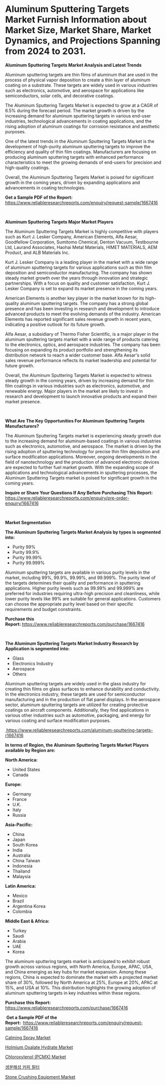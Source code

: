 <p><h1>Aluminum Sputtering Targets Market Furnish Information about Market Size, Market Share, Market Dynamics, and Projections Spanning from 2024 to 2031.</h1></p><p><strong>Aluminum Sputtering Targets Market Analysis and Latest Trends</strong></p>
<p><p>Aluminum sputtering targets are thin films of aluminum that are used in the process of physical vapor deposition to create a thin layer of aluminum coating on a substrate. These targets are widely used in various industries such as electronics, automotive, and aerospace for applications like semiconductors, solar cells, and decorative coatings.</p><p>The Aluminum Sputtering Targets Market is expected to grow at a CAGR of 6.5% during the forecast period. The market growth is driven by the increasing demand for aluminum sputtering targets in various end-user industries, technological advancements in coating applications, and the rising adoption of aluminum coatings for corrosion resistance and aesthetic purposes.</p><p>One of the latest trends in the Aluminum Sputtering Targets Market is the development of high-purity aluminum sputtering targets to improve the efficiency and quality of thin film coatings. Manufacturers are focusing on producing aluminum sputtering targets with enhanced performance characteristics to meet the growing demands of end-users for precision and high-quality coatings.</p><p>Overall, the Aluminum Sputtering Targets Market is poised for significant growth in the coming years, driven by expanding applications and advancements in coating technologies.</p></p>
<p><strong>Get a Sample PDF of the Report:&nbsp;</strong> <a href="https://www.reliableresearchreports.com/enquiry/request-sample/1667416">https://www.reliableresearchreports.com/enquiry/request-sample/1667416</a></p>
<p>&nbsp;</p>
<p><strong>Aluminum Sputtering Targets Major Market Players</strong></p>
<p><p>The Aluminum Sputtering Targets Market is highly competitive with players such as Kurt J. Lesker Company, American Elements, Alfa Aesar, Goodfellow Corporation, Sumitomo Chemical, Denton Vacuum, Testbourne Ltd, Laurand Associates, Haohai Metal Materials, HIMET MATERIALS, AEM Product, and ALB Materials Inc.</p><p>Kurt J. Lesker Company is a leading player in the market with a wide range of aluminum sputtering targets for various applications such as thin film deposition and semiconductor manufacturing. The company has shown steady market growth over the years through innovation and strategic partnerships. With a focus on quality and customer satisfaction, Kurt J. Lesker Company is set to expand its market presence in the coming years.</p><p>American Elements is another key player in the market known for its high-quality aluminum sputtering targets. The company has a strong global presence and has been investing in research and development to introduce advanced products to meet the evolving demands of the industry. American Elements has reported significant sales revenue growth in recent years, indicating a positive outlook for its future growth.</p><p>Alfa Aesar, a subsidiary of Thermo Fisher Scientific, is a major player in the aluminum sputtering targets market with a wide range of products catering to the electronics, optics, and aerospace industries. The company has been focusing on expanding its product portfolio and strengthening its distribution network to reach a wider customer base. Alfa Aesar's solid sales revenue performance reflects its market leadership and potential for future growth.</p><p>Overall, the Aluminum Sputtering Targets Market is expected to witness steady growth in the coming years, driven by increasing demand for thin film coatings in various industries such as electronics, automotive, and renewable energy. Major players in the market are likely to invest in research and development to launch innovative products and expand their market presence.</p></p>
<p>&nbsp;</p>
<p><strong>What Are The Key Opportunities For Aluminum Sputtering Targets Manufacturers?</strong></p>
<p><p>The Aluminum Sputtering Targets market is experiencing steady growth due to the increasing demand for aluminum-based coatings in various industries such as electronics, automotive, and aerospace. The market is driven by the rising adoption of sputtering technology for precise thin film deposition and surface modification applications. Moreover, ongoing developments in the field of nanotechnology and the production of advanced electronic devices are expected to further fuel market growth. With the expanding scope of applications and technological advancements in sputtering processes, the Aluminum Sputtering Targets market is poised for significant growth in the coming years.</p></p>
<p><strong>Inquire or Share Your Questions If Any Before Purchasing This Report:</strong> <a href="https://www.reliableresearchreports.com/enquiry/pre-order-enquiry/1667416">https://www.reliableresearchreports.com/enquiry/pre-order-enquiry/1667416</a></p>
<p>&nbsp;</p>
<p><strong>Market Segmentation</strong></p>
<p><strong>The Aluminum Sputtering Targets Market Analysis by types is segmented into:</strong></p>
<p><ul><li>Purity 99%</li><li>Purity 99.9%</li><li>Purity 99.99%</li><li>Purity 99.999%</li></ul></p>
<p><p>Aluminum sputtering targets are available in various purity levels in the market, including 99%, 99.9%, 99.99%, and 99.999%. The purity level of the targets determines their quality and performance in sputtering applications. Higher purity levels such as 99.99% and 99.999% are preferred for industries requiring ultra-high precision and cleanliness, while lower purity levels like 99% are suitable for general applications. Customers can choose the appropriate purity level based on their specific requirements and budget constraints.</p></p>
<p><strong>Purchase this Report:&nbsp;</strong><a href="https://www.reliableresearchreports.com/purchase/1667416">https://www.reliableresearchreports.com/purchase/1667416</a></p>
<p>&nbsp;</p>
<p><strong>The Aluminum Sputtering Targets Market Industry Research by Application is segmented into:</strong></p>
<p><ul><li>Glass</li><li>Electronics Industry</li><li>Aerospace</li><li>Others</li></ul></p>
<p><p>Aluminum sputtering targets are widely used in the glass industry for creating thin films on glass surfaces to enhance durability and conductivity. In the electronics industry, these targets are used for semiconductor manufacturing and in the production of flat panel displays. In the aerospace sector, aluminum sputtering targets are utilized for creating protective coatings on aircraft components. Additionally, they find applications in various other industries such as automotive, packaging, and energy for various coating and surface modification purposes.</p></p>
<p><a href="https://www.reliableresearchreports.com/aluminum-sputtering-targets-r1667416">&nbsp;https://www.reliableresearchreports.com/aluminum-sputtering-targets-r1667416</a></p>
<p><strong>In terms of Region, the Aluminum Sputtering Targets Market Players available by Region are:</strong></p>
<p>
    <p> <strong> North America: </strong>
        <ul>
            <li>United States</li>
            <li>Canada</li>
        </ul>
        </p> 
    <p> <strong> Europe: </strong>
        <ul>
            <li>Germany</li>
            <li>France</li>
            <li>U.K.</li>
            <li>Italy</li>
            <li>Russia</li>
        </ul>
        </p> 
    <p> <strong> Asia-Pacific: </strong>
        <ul>
            <li>China</li>
            <li>Japan</li>
            <li>South Korea</li>
            <li>India</li>
            <li>Australia</li>
            <li>China Taiwan</li>
            <li>Indonesia</li>
            <li>Thailand</li>
            <li>Malaysia</li>
        </ul>
        </p> 
    <p> <strong> Latin America: </strong>
        <ul>
            <li>Mexico</li>
            <li>Brazil</li>
            <li>Argentina Korea</li>
            <li>Colombia</li>
        </ul>
        </p> 
    <p> <strong> Middle East & Africa: </strong>
        <ul>
            <li>Turkey</li>
            <li>Saudi</li>
            <li>Arabia</li>
            <li>UAE</li>
            <li>Korea</li>
        </ul>
    </p>
    </p>
<p><p>The aluminum sputtering targets market is anticipated to exhibit robust growth across various regions, with North America, Europe, APAC, USA, and China emerging as key hubs for market expansion. Among these regions, China is expected to dominate the market with a projected market share of 30%, followed by North America at 25%, Europe at 20%, APAC at 15%, and USA at 10%. This distribution highlights the growing adoption of aluminum sputtering targets in key industries within these regions.</p></p>
<p><strong>Purchase this Report: </strong><a href="https://www.reliableresearchreports.com/purchase/1667416">https://www.reliableresearchreports.com/purchase/1667416</a></p>
<p>&nbsp;<strong>Get a Sample PDF of the Report:&nbsp;&nbsp;</strong><a href="https://www.reliableresearchreports.com/enquiry/request-sample/1667416">https://www.reliableresearchreports.com/enquiry/request-sample/1667416</a></p>
<p><strong></strong></p>
<p><p><a href="https://www.linkedin.com/pulse/calming-spray-market-share-evolution-growth-trends-2024-2031-ehcrf">Calming Spray Market</a></p><p><a href="https://github.com/jodemen/Market-Research-Report-List-2/blob/main/holmium-oxalate-hydrate-market.md">Holmium Oxalate Hydrate Market</a></p><p><a href="https://issuu.com/reportprime-2/docs/chloroxylenol-pcmx-market-size-2030.pptx">Chloroxylenol (PCMX) Market</a></p><p><a href="https://github.com/wallacBahrtyinger567686/Market-Research-Report-List-1/blob/main/129935955307.md">생분해성 커피 필터</a></p><p><a href="https://www.linkedin.com/pulse/stone-crushing-equipment-market-insights-cagr-trends-growth-ddfqc">Stone Crushing Equipment Market</a></p></p>
